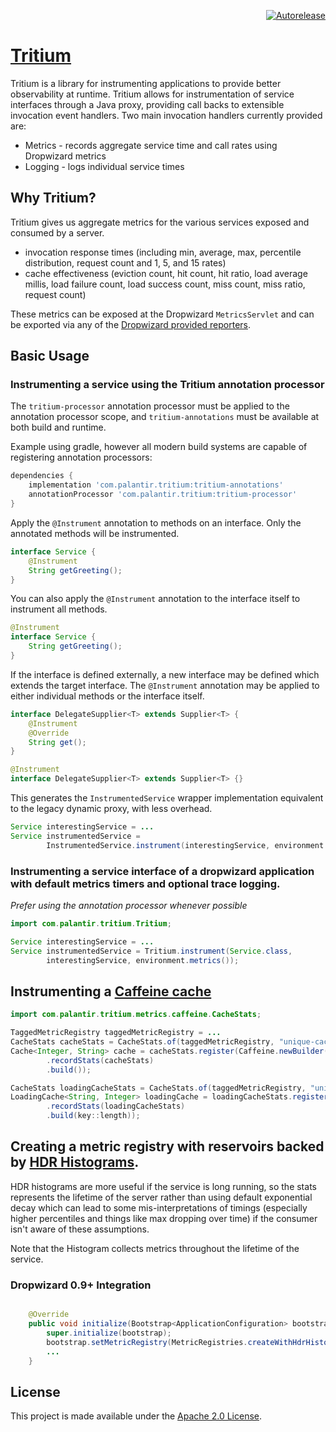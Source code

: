 <p align="right">
<a href="https://autorelease.general.dmz.palantir.tech/palantir/tritium"><img src="https://img.shields.io/badge/Perform%20an-Autorelease-success.svg" alt="Autorelease"></a>
</p>

# [Tritium](https://github.com/palantir/tritium)

Tritium is a library for instrumenting applications  to provide better observability at runtime. Tritium allows for instrumentation of service interfaces through a Java proxy, providing call backs to extensible invocation event handlers. Two main invocation handlers currently provided are:

* Metrics - records aggregate service time and call rates using Dropwizard metrics
* Logging - logs individual service times

## Why Tritium?

Tritium gives us aggregate metrics for the various services exposed and consumed by a server.

* invocation response times (including min, average, max, percentile distribution, request count and 1, 5, and 15 rates)
* cache effectiveness (eviction count, hit count, hit ratio, load average millis, load failure count, load success count, miss count, miss ratio, request count)

These metrics can be exposed at the Dropwizard ``MetricsServlet`` and can be exported via any of the [Dropwizard provided reporters](http://metrics.dropwizard.io/3.1.0/manual/core/#reporters).

## Basic Usage

### Instrumenting a service using the Tritium annotation processor

The `tritium-processor` annotation processor must be applied to the annotation processor scope, and `tritium-annotations` must be available at both build and runtime.

Example using gradle, however all modern build systems are capable of registering annotation processors:
```gradle
dependencies {
    implementation 'com.palantir.tritium:tritium-annotations'
    annotationProcessor 'com.palantir.tritium:tritium-processor'
}
```

Apply the `@Instrument` annotation to methods on an interface. Only the annotated methods will be instrumented.
```java
interface Service {
    @Instrument
    String getGreeting();
}
```

You can also apply the `@Instrument` annotation to the interface itself to instrument all methods.
```java
@Instrument
interface Service {
    String getGreeting();
}
```

If the interface is defined externally, a new interface may be defined which extends the target interface. The `@Instrument` annotation may be applied to either individual methods or the interface itself.
```java
interface DelegateSupplier<T> extends Supplier<T> {
    @Instrument
    @Override
    String get();
}
```
```java
@Instrument
interface DelegateSupplier<T> extends Supplier<T> {}
```

This generates the `InstrumentedService` wrapper implementation equivalent to the legacy dynamic proxy, with less overhead.
```java
Service interestingService = ...
Service instrumentedService =
        InstrumentedService.instrument(interestingService, environment.metrics());
```

### Instrumenting a service interface of a dropwizard application with default metrics timers and optional trace logging.

_Prefer using the annotation processor whenever possible_

```java
import com.palantir.tritium.Tritium;

Service interestingService = ...
Service instrumentedService = Tritium.instrument(Service.class,
        interestingService, environment.metrics());
```

## Instrumenting a [Caffeine cache](https://github.com/ben-manes/caffeine/)

```java
import com.palantir.tritium.metrics.caffeine.CacheStats;

TaggedMetricRegistry taggedMetricRegistry = ...
CacheStats cacheStats = CacheStats.of(taggedMetricRegistry, "unique-cache-name");
Cache<Integer, String> cache = cacheStats.register(Caffeine.newBuilder()
        .recordStats(cacheStats)
        .build());

CacheStats loadingCacheStats = CacheStats.of(taggedMetricRegistry, "unique-loading-cache-name");
LoadingCache<String, Integer> loadingCache = loadingCacheStats.register(Caffeine.newBuilder()
        .recordStats(loadingCacheStats)
        .build(key::length));
```

## Creating a metric registry with reservoirs backed by [HDR Histograms](https://hdrhistogram.github.io/HdrHistogram/).

HDR histograms are more useful if the service is long running, so the stats represents the lifetime of the server rather than using default exponential decay which can lead to some mis-interpretations of timings (especially higher percentiles and things like max dropping over time) if the consumer isn't aware of these assumptions.

Note that the Histogram collects metrics throughout the lifetime of the service.

### Dropwizard 0.9+ Integration

```java

    @Override
    public void initialize(Bootstrap<ApplicationConfiguration> bootstrap) {
        super.initialize(bootstrap);
        bootstrap.setMetricRegistry(MetricRegistries.createWithHdrHistogramReservoirs());
        ...
    }
```

License
-------
This project is made available under the
[Apache 2.0 License](http://www.apache.org/licenses/LICENSE-2.0).

